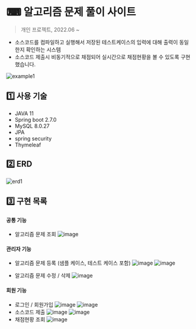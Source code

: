 # ⌨ 알고리즘 문제 풀이 사이트

> 개인 프로젝트, 2022.06 ~ 
- 소스코드를 컴파일하고 실행해서 저장된 테스트케이스의 입력에 대해 출력이 동일한지 확인하는 시스템
- 소스코드 제출시 비동기적으로 채점되어 실시간으로 채점현황을 볼 수 있도록 구현했습니다.

![example1](https://user-images.githubusercontent.com/76832861/175816771-df7cfc13-935d-4770-9434-e1021b186b5e.gif)


## 1️⃣ 사용 기술
- JAVA 11
- Spring boot 2.7.0
- MySQL 8.0.27
- JPA
- spring security
- Thymeleaf

## 2️⃣ ERD
![erd1](https://user-images.githubusercontent.com/76832861/176327446-c7af09d3-d784-41bd-971b-151cf6f05a53.JPG)


## 3️⃣ 구현 목록
#### 공통 기능
  - 알고리즘 문제 조회
  ![image](https://user-images.githubusercontent.com/76832861/177028253-c5278235-5c35-4fce-a8c1-8e6d18e79a0e.png)

#### 관리자 기능
  - 알고리즘 문제 등록 (샘플 케이스, 테스트 케이스 포함)
  ![image](https://user-images.githubusercontent.com/76832861/177028368-e204880b-fa73-4112-934b-336476abcda1.png)
  ![image](https://user-images.githubusercontent.com/76832861/177028377-53e75b18-5f15-4751-a50e-fec454601dae.png)

  - 알고리즘 문제 수정 / 삭제
  ![image](https://user-images.githubusercontent.com/76832861/177028406-60d4bfc6-6e98-414c-9f04-57e4cc5d3485.png)

#### 회원 기능
  - 로그인 / 회원가입
    ![image](https://user-images.githubusercontent.com/76832861/177028485-cab5c804-f2a0-40f8-ab66-6d6e6e6cafb6.png)
    ![image](https://user-images.githubusercontent.com/76832861/177028494-5fefa1a1-3d9b-471d-b970-c783aa631684.png)
  - 소스코드 제출
    ![image](https://user-images.githubusercontent.com/76832861/177028529-333ef3e1-eed5-4058-9cbb-001f52776fe0.png)
    ![image](https://user-images.githubusercontent.com/76832861/177028583-067b49ce-7287-405c-9304-4b222bbd5a6f.png)
  - 채점현황 조회
    ![image](https://user-images.githubusercontent.com/76832861/177028611-b6626e3d-5a21-471f-a69a-cb8bfafcdade.png)

